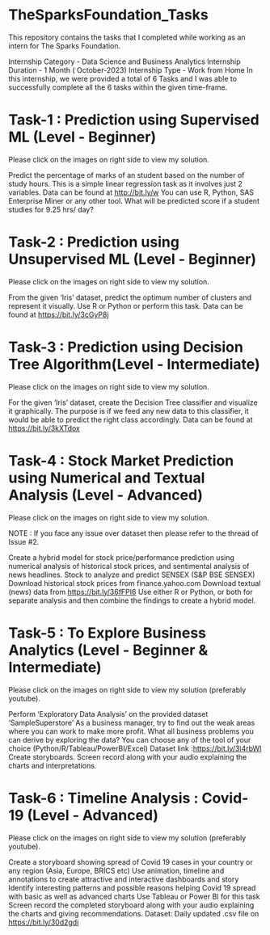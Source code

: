 # TheSparksFoundation_Tasks
This repository contains the tasks that I completed while working as an intern for The Sparks Foundation.

Internship Category - Data Science and Business Analytics
Internship Duration - 1 Month ( October-2023)
Internship Type - Work from Home
In this internship, we were provided a total of 6 Tasks and I was able to successfully complete all the 6 tasks within the given time-frame.



# Task-1 : Prediction using Supervised ML (Level - Beginner)
Please click on the images on right side to view my solution.

Predict the percentage of marks of an student based on the number of study hours.
This is a simple linear regression task as it involves just 2 variables.
Data can be found at http://bit.ly/w
You can use R, Python, SAS Enterprise Miner or any other tool.
What will be predicted score if a student studies for 9.25 hrs/ day?


# Task-2 : Prediction using Unsupervised ML (Level - Beginner)
Please click on the images on right side to view my solution.

From the given ‘Iris’ dataset, predict the optimum number of clusters and represent it visually.
Use R or Python or perform this task.
Data can be found at https://bit.ly/3cGyP8j


# Task-3 : Prediction using Decision Tree Algorithm(Level - Intermediate)
Please click on the images on right side to view my solution.

For the given ‘Iris’ dataset, create the Decision Tree classifier and visualize it graphically.
The purpose is if we feed any new data to this classifier, it would be able to predict the right class accordingly.
Data can be found at https://bit.ly/3kXTdox


# Task-4 : Stock Market Prediction using Numerical and Textual Analysis (Level - Advanced)
Please click on the images on right side to view my solution.

NOTE : If you face any issue over dataset then please refer to the thread of Issue #2.

Create a hybrid model for stock price/performance prediction using numerical analysis of historical stock prices, and sentimental analysis of news headlines.
Stock to analyze and predict SENSEX (S&P BSE SENSEX)
Download historical stock prices from finance.yahoo.com
Download textual (news) data from https://bit.ly/36fFPI6
Use either R or Python, or both for separate analysis and then combine the findings to create a hybrid model.


# Task-5 : To Explore Business Analytics (Level - Beginner & Intermediate)
Please click on the images on right side to view my solution (preferably youtube).

Perform ‘Exploratory Data Analysis’ on the provided dataset ‘SampleSuperstore’
As a business manager, try to find out the weak areas where you can work to make more profit.
What all business problems you can derive by exploring the data?
You can choose any of the tool of your choice (Python/R/Tableau/PowerBI/Excel)
Dataset link :https://bit.ly/3i4rbWl
Create storyboards. Screen record along with your audio explaining the charts and interpretations.


# Task-6 : Timeline Analysis : Covid-19 (Level - Advanced)
Please click on the images on right side to view my solution (preferably youtube).

Create a storyboard showing spread of Covid 19 cases in your country or any region (Asia, Europe, BRICS etc)
Use animation, timeline and annotations to create attractive and interactive dashboards and story
Identify interesting patterns and possible reasons helping Covid 19 spread with basic as well as advanced charts
Use Tableau or Power BI for this task
Screen record the completed storyboard along with your audio explaining the charts and giving recommendations.
Dataset: Daily updated .csv file on https://bit.ly/30d2gdi
